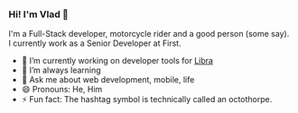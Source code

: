 ### Hi! I'm Vlad 👋

I'm a Full-Stack developer, motorcycle rider and a good person (some say).
I currently work as a Senior Developer at First.

- 🔭 I’m currently working on developer tools for [Libra](https://github.com/libra/libra)
- 🌱 I’m always learning
- 💬 Ask me about web development, mobile, life
- 😄 Pronouns: He, Him
- ⚡ Fun fact: The hashtag symbol is technically called an octothorpe.
